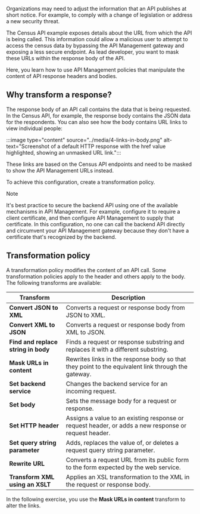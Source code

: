 Organizations may need to adjust the information that an API publishes at short notice. For example, to comply with a change of legislation or address a new security threat.

The Census API example exposes details about the URL from which the API is being called. This information could allow a malicious user to attempt to access the census data by bypassing the API Management gateway and exposing a less secure endpoint. As lead developer, you want to mask these URLs within the response body of the API.

Here, you learn how to use API Management policies that manipulate the content of API response headers and bodies.

## Why transform a response?

The response body of an API call contains the data that is being requested. In the Census API, for example, the response body contains the JSON data for the respondents. You can also see how the body contains URL links to view individual people:

:::image type="content" source="../media/4-links-in-body.png" alt-text="Screenshot of a default HTTP response with the href value highlighted, showing an unmasked URL link.":::

These links are based on the Census API endpoints and need to be masked to show the API Management URLs instead.

To achieve this configuration, create a transformation policy.

> [!NOTE]
> It's best practice to secure the backend API using one of the available mechanisms in API Management. For example, configure it to require a client certificate, and then configure API Management to supply that certificate. In this configuration, no one can call the backend API directly and circumvent your API Management gateway because they don't have a certificate that's recognized by the backend.

## Transformation policy

A transformation policy modifies the content of an API call. Some transformation policies apply to the header and others apply to the body. The following transforms are available:

| Transform | Description |
| ---------|--------- |
| **Convert JSON to XML** | Converts a request or response body from JSON to XML. |
| **Convert XML to JSON** | Converts a request or response body from XML to JSON. |
| **Find and replace string in body** | Finds a request or response substring and replaces it with a different substring. |
| **Mask URLs in content** | Rewrites links in the response body so that they point to the equivalent link through the gateway. |
|**Set backend service** | Changes the backend service for an incoming request. |
|**Set body** | Sets the message body for a request or response. |
| **Set HTTP header** | Assigns a value to an existing response or request header, or adds a new response or request header. |
| **Set query string parameter** | Adds, replaces the value of, or deletes a request query string parameter. |
| **Rewrite URL** | Converts a request URL from its public form to the form expected by the web service. |
| **Transform XML using an XSLT** | Applies an XSL transformation to the XML in the request or response body. |

In the following exercise, you use the **Mask URLs in content** transform to alter the links.
